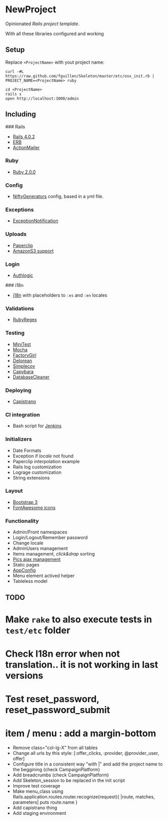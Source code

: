 # NewProject

Opinionated _Rails project template_.

With all these libraries configured and working

## Setup

Replace `<ProjectName>` with yout project name:

    curl -#L https://raw.github.com/fguillen/Skeleton/master/etc/osx_init.rb | PROJECT_NAME=<ProjectName> ruby

    cd <ProjectName>
    rails s
    open http://localhost:3000/admin

## Including

### Rails

* [Rails 4.0.2](https://github.com/rails/rails)
* [ERB](http://ruby-doc.org/stdlib-1.9.3/libdoc/erb/rdoc/ERB.html)
* [ActionMailer](https://github.com/rails/rails/tree/master/actionmailer)

### Ruby

* [Ruby 2.0.0](https://www.ruby-lang.org)

### Config

* [NiftyGenerators](https://github.com/ryanb/nifty-generators) config, based in a yml file.

### Exceptions

* [ExceptionNotification](https://github.com/smartinez87/exception_notification)

### Uploads

* [Paperclip](https://github.com/thoughtbot/paperclip)
* [AmazonS3 support](https://github.com/aws/aws-sdk-ruby)

### Login

* [Authlogic](https://github.com/binarylogic/authlogic)

### i18n

* [i18n](https://github.com/svenfuchs/i18n) with placeholders to `:es` and `:en` locales

### Validations

* [RubyRegex](https://github.com/eparreno/ruby_regex)

### Testing

* [MiniTest](https://github.com/seattlerb/minitest)
* [Mocha](https://github.com/freerange/mocha)
* [FactoryGirl](https://github.com/thoughtbot/factory_girl)
* [Delorean](https://github.com/bebanjo/delorean)
* [Simplecov](https://github.com/colszowka/simplecov)
* [Capybara](https://github.com/jnicklas/capybara)
* [DatabaseCleaner](https://github.com/bmabey/database_cleaner)

### Deploying

* [Capistrano](https://github.com/capistrano/capistrano)

### CI integration

* Bash script for [Jenkins](http://jenkins-ci.org/)

### Initializers

* Date Formats
* Exception if _locale_ not found
* Paperclip interpolation example
* Rails log customization
* Lograge customization
* String extensions

### Layout

* [Bootstrap 3](http://twitter.github.com/bootstrap)
* [FontAwesome icons](http://fortawesome.github.io/Font-Awesome/)

### Functionality

* Admin/Front namespaces
* Login/Logout/Remember password
* Change locale
* AdminUsers management
* Items management, _click&drap_ sorting
* [Pics ajax management](https://github.com/fguillen/BBAssetsUpload)
* Static pages
* [AppConfig](https://github.com/ryanb/nifty-generators)
* Menu element actived helper
* Tableless model

## TODO

# Make `rake` to also execute tests in `test/etc` folder
# Check I18n error when not translation.. it is not working in last versions
# Test reset_password, reset_password_submit
# item / menu : add a margin-bottom
* Remove class="col-lg-X" from all tables
* Change all urls by this style: [:offer_clicks, :provider, @provider_user, offer]
* Configure title in a consistent way "with |" and add the project name to the beggining (check CampaignPlatform)
* Add breadcrumbs (check CampaignPlatform)
* Add Skeleton_session to be replaced in the init script
* Improve test coverage
* Make menu_class using Rails.application.routes.router.recognize(request){ |route, matches, parameters| puts route.name }
* Add capistrano thing
* Add staging environment
